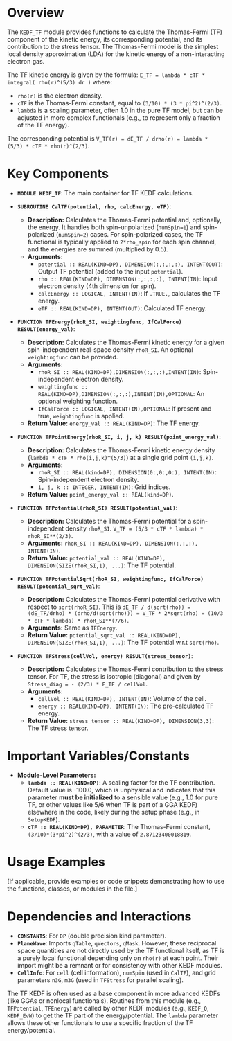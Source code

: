 # Overview

The `KEDF_TF` module provides functions to calculate the Thomas-Fermi (TF) component of the kinetic energy, its corresponding potential, and its contribution to the stress tensor. The Thomas-Fermi model is the simplest local density approximation (LDA) for the kinetic energy of a non-interacting electron gas.

The TF kinetic energy is given by the formula:
`E_TF = lambda * cTF * integral( rho(r)^(5/3) dr )`
where:
- `rho(r)` is the electron density.
- `cTF` is the Thomas-Fermi constant, equal to `(3/10) * (3 * pi^2)^(2/3)`.
- `lambda` is a scaling parameter, often 1.0 in the pure TF model, but can be adjusted in more complex functionals (e.g., to represent only a fraction of the TF energy).

The corresponding potential is `V_TF(r) = dE_TF / drho(r) = lambda * (5/3) * cTF * rho(r)^(2/3)`.

# Key Components

- **`MODULE KEDF_TF`**: The main container for TF KEDF calculations.

- **`SUBROUTINE CalTF(potential, rho, calcEnergy, eTF)`**:
  - **Description:** Calculates the Thomas-Fermi potential and, optionally, the energy. It handles both spin-unpolarized (`numSpin=1`) and spin-polarized (`numSpin=2`) cases. For spin-polarized cases, the TF functional is typically applied to `2*rho_spin` for each spin channel, and the energies are summed (multiplied by 0.5).
  - **Arguments:**
    - `potential :: REAL(KIND=DP), DIMENSION(:,:,:,:), INTENT(OUT)`: Output TF potential (added to the input `potential`).
    - `rho :: REAL(KIND=DP), DIMENSION(:,:,:,:), INTENT(IN)`: Input electron density (4th dimension for spin).
    - `calcEnergy :: LOGICAL, INTENT(IN)`: If `.TRUE.`, calculates the TF energy.
    - `eTF :: REAL(KIND=DP), INTENT(OUT)`: Calculated TF energy.

- **`FUNCTION TFEnergy(rhoR_SI, weightingfunc, IfCalForce) RESULT(energy_val)`**:
  - **Description:** Calculates the Thomas-Fermi kinetic energy for a given spin-independent real-space density `rhoR_SI`. An optional `weightingfunc` can be provided.
  - **Arguments:**
    - `rhoR_SI :: REAL(KIND=DP),DIMENSION(:,:,:),INTENT(IN)`: Spin-independent electron density.
    - `weightingfunc :: REAL(KIND=DP),DIMENSION(:,:,:),INTENT(IN),OPTIONAL`: An optional weighting function.
    - `IfCalForce :: LOGICAL, INTENT(IN),OPTIONAL`: If present and true, `weightingfunc` is applied.
  - **Return Value:** `energy_val :: REAL(KIND=DP)`: The TF energy.

- **`FUNCTION TFPointEnergy(rhoR_SI, i, j, k) RESULT(point_energy_val)`**:
  - **Description:** Calculates the Thomas-Fermi kinetic energy density (`lambda * cTF * rho(i,j,k)^(5/3)`) at a single grid point `(i,j,k)`.
  - **Arguments:**
    - `rhoR_SI :: REAL(kind=DP), DIMENSION(0:,0:,0:), INTENT(IN)`: Spin-independent electron density.
    - `i, j, k :: INTEGER, INTENT(IN)`: Grid indices.
  - **Return Value:** `point_energy_val :: REAL(kind=DP)`.

- **`FUNCTION TFPotential(rhoR_SI) RESULT(potential_val)`**:
  - **Description:** Calculates the Thomas-Fermi potential for a spin-independent density `rhoR_SI`. `V_TF = (5/3 * cTF * lambda) * rhoR_SI**(2/3)`.
  - **Arguments:** `rhoR_SI :: REAL(KIND=DP), DIMENSION(:,:,:), INTENT(IN)`.
  - **Return Value:** `potential_val :: REAL(KIND=DP), DIMENSION(SIZE(rhoR_SI,1), ...)`: The TF potential.

- **`FUNCTION TFPotentialSqrt(rhoR_SI, weightingfunc, IfCalForce) RESULT(potential_sqrt_val)`**:
  - **Description:** Calculates the Thomas-Fermi potential derivative with respect to `sqrt(rhoR_SI)`. This is `dE_TF / d(sqrt(rho)) = (dE_TF/drho) * (drho/d(sqrt(rho))) = V_TF * 2*sqrt(rho) = (10/3 * cTF * lambda) * rhoR_SI**(7/6)`.
  - **Arguments:** Same as `TFEnergy`.
  - **Return Value:** `potential_sqrt_val :: REAL(KIND=DP), DIMENSION(SIZE(rhoR_SI,1), ...)`: The TF potential w.r.t `sqrt(rho)`.

- **`FUNCTION TFStress(cellVol, energy) RESULT(stress_tensor)`**:
  - **Description:** Calculates the Thomas-Fermi contribution to the stress tensor. For TF, the stress is isotropic (diagonal) and given by `Stress_diag = - (2/3) * E_TF / cellVol`.
  - **Arguments:**
    - `cellVol :: REAL(KIND=DP), INTENT(IN)`: Volume of the cell.
    - `energy :: REAL(KIND=DP), INTENT(IN)`: The pre-calculated TF energy.
  - **Return Value:** `stress_tensor :: REAL(KIND=DP), DIMENSION(3,3)`: The TF stress tensor.

# Important Variables/Constants

- **Module-Level Parameters:**
    - **`lambda :: REAL(KIND=DP)`**: A scaling factor for the TF contribution. Default value is -100.0, which is unphysical and indicates that this parameter **must be initialized** to a sensible value (e.g., 1.0 for pure TF, or other values like 5/6 when TF is part of a GGA KEDF) elsewhere in the code, likely during the setup phase (e.g., in `SetupKEDF`).
    - **`cTF :: REAL(KIND=DP), PARAMETER`**: The Thomas-Fermi constant, `(3/10)*(3*pi^2)^(2/3)`, with a value of `2.87123400018819`.

# Usage Examples

[If applicable, provide examples or code snippets demonstrating how to use the functions, classes, or modules in the file.]

# Dependencies and Interactions

- **`CONSTANTS`**: For `DP` (double precision kind parameter).
- **`PlaneWave`**: Imports `qTable`, `qVectors`, `qMask`. However, these reciprocal space quantities are not directly used by the TF functional itself, as TF is a purely local functional depending only on `rho(r)` at each point. Their import might be a remnant or for consistency with other KEDF modules.
- **`CellInfo`**: For `cell` (cell information), `numSpin` (used in `CalTF`), and grid parameters `n3G`, `m3G` (used in `TFStress` for parallel scaling).

The TF KEDF is often used as a base component in more advanced KEDFs (like GGAs or nonlocal functionals). Routines from this module (e.g., `TFPotential`, `TFEnergy`) are called by other KEDF modules (e.g., `KEDF_Q`, `KEDF_EvW`) to get the TF part of the energy/potential. The `lambda` parameter allows these other functionals to use a specific fraction of the TF energy/potential.
